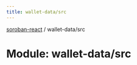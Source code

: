 ```yaml
---
title: wallet-data/src
---
```

[soroban-react](../README.md) / wallet-data/src

# Module: wallet-data/src
